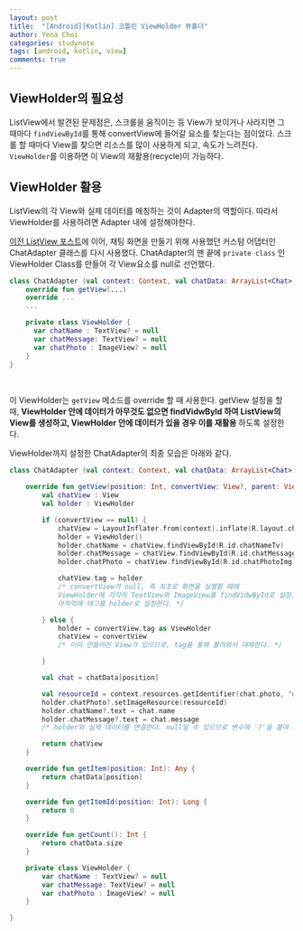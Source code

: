 ```yaml
---
layout: post
title:  "[Android][Kotlin] 코틀린 ViewHolder 뷰홀더"
author: Yena Choi
categories: studynote
tags: [android, kotlin, view]
comments: true
---
```


## ViewHolder의 필요성
ListView에서 발견된 문제점은, 스크롤을 움직이는 등 View가 보이거나 사라지면 그 때마다 `findViewById`를 통해 convertView에 들어갈 요소를 찾는다는 점이었다. 스크롤 할 때마다 View를 찾으면 리소스를 많이 사용하게 되고, 속도가 느려진다. `ViewHolder`를 이용하면 이 View의 재활용(recycle)이 가능하다.

## ViewHolder 활용
ListView의 각 View와 실제 데이터를 매칭하는 것이 Adapter의 역할이다. 따라서 ViewHolder를 사용하려면 Adapter 내에 설정해야한다.

[이전 ListView 포스트](/studynote/2017/12/01/Android-Kotlin-ListView.html)에 이어, 채팅 화면을 만들기 위해 사용했던 커스텀 어댑터인 ChatAdapter 클래스를 다시 사용했다. ChatAdapter의 맨 끝에 `private class` 인 ViewHolder Class를 만들어 각 View요소를 null로 선언했다.

```Kotlin
class ChatAdapter (val context: Context, val chatData: ArrayList<Chat>) : BaseAdapter() {
    override fun getView(...)
    override ...
    ...

    private class ViewHolder {
      var chatName : TextView? = null
      var chatMessage: TextView? = null
      var chatPhoto : ImageView? = null
    }
}
```
<br>

이 ViewHolder는 `getView` 메소드를 override 할 때 사용한다. getView 설정을 할 때, **ViewHolder 안에 데이터가 아무것도 없으면 findVidwById 하여 ListView의 View를 생성하고, ViewHolder 안에 데이터가 있을 경우 이를 재활용** 하도록 설정한다.

ViewHolder까지 설정한 ChatAdapter의 최종 모습은 아래와 같다.

```Kotlin
class ChatAdapter (val context: Context, val chatData: ArrayList<Chat>) : BaseAdapter() {

    override fun getView(position: Int, convertView: View?, parent: ViewGroup?): View {
        val chatView : View
        val holder : ViewHolder

        if (convertView == null) {
            chatView = LayoutInflater.from(context).inflate(R.layout.chat_list_item, null)
            holder = ViewHolder()
            holder.chatName = chatView.findViewById(R.id.chatNameTv)
            holder.chatMessage = chatView.findViewById(R.id.chatMessageTv)
            holder.chatPhoto = chatView.findViewById(R.id.chatPhotoImg)

            chatView.tag = holder
            /* convertView가 null, 즉 최초로 화면을 실행할 때에
            ViewHolder에 각각의 TextView와 ImageView를 findVidwById로 설정.
            마지막에 태그를 holder로 설정한다. */

        } else {
            holder = convertView.tag as ViewHolder
            chatView = convertView
            /* 이미 만들어진 View가 있으므로, tag를 통해 불러와서 대체한다. */

        }

        val chat = chatData[position]

        val resourceId = context.resources.getIdentifier(chat.photo, "drawable", context.packageName)
        holder.chatPhoto?.setImageResource(resourceId)
        holder.chatName?.text = chat.name
        holder.chatMessage?.text = chat.message
        /* holder와 실제 데이터를 연결한다. null일 수 있으므로 변수에 '?'을 붙여 safe call 한다. */

        return chatView
    }

    override fun getItem(position: Int): Any {
        return chatData[position]
    }

    override fun getItemId(position: Int): Long {
        return 0
    }

    override fun getCount(): Int {
        return chatData.size
    }

    private class ViewHolder {
        var chatName : TextView? = null
        var chatMessage: TextView? = null
        var chatPhoto : ImageView? = null
    }

}
```
